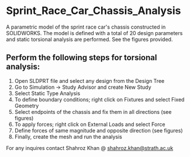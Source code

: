  # Sprint_Race_Car_Chassis_Analysis
 A parametric model of the sprint race car's chassis constructed in SOLIDWORKS. 
 The model is defined with a total of 20 design parameters and static torsional analysis are performed. See the figures provided. 
 ## Perform the following steps for torsional analysis: 
 1. Open SLDPRT file and select any design from the Design Tree
 2. Go to Simulation -> Study Advisor and create New Study
 3. Select Static Type Analysis
 4. To define boundary conditions; right click on Fixtures and select Fixed Geometry
 5. Select endpoints of the chassis and fix them in all directions (see figures)
 6. To apply forces; right click on External Loads and select Force
 7. Define forces of same magnitude and opposite direction (see figures)
 8. Finally, create the mesh and run the analysis
 
 For any inquires contact Shahroz Khan @ shahroz.khan@strath.ac.uk
 
